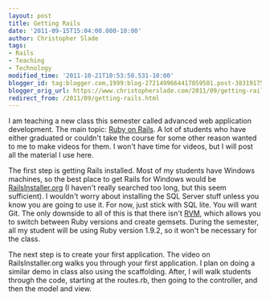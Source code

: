 ```yaml
---
layout: post
title: Getting Rails
date: '2011-09-15T15:04:00.000-10:00'
author: Christopher Slade
tags:
- Rails
- Teaching
- Technology
modified_time: '2011-10-21T10:53:50.531-10:00'
blogger_id: tag:blogger.com,1999:blog-2721499664417059501.post-3831917563840438774
blogger_orig_url: https://www.christopherslade.com/2011/09/getting-rails.html
redirect_from: /2011/09/getting-rails.html
---
```


I am teaching a new class this semester called advanced web application development. The main topic: [Ruby on Rails](http://rubyonrails.org).  A lot of students who have either graduated or couldn't take the course for some other reason wanted to me to make videos for them.  I won't have time for videos, but I will post all the material I use here.

The first step is getting Rails installed.  Most of my students have Windows machines, so the best place to get Rails for Windows would be [RailsInstaller.org](http://railsinstaller.org) (I haven't really searched too long, but this seem sufficient).  I wouldn't worry about installing the SQL Server stuff unless you know you are going to use it.  For now, just stick with SQL lite.  You will want Git.  The only downside to all of this is that there isn't [RVM](http://beginrescueend.com/), which allows you to switch between Ruby versions and create gemsets.  During the semester, all my student will be using Ruby version 1.9.2, so it won't be necessary for the class.

The next step is to create your first application.  The video on RailsInstaller.org walks you through your first application.  I plan on doing a similar demo in class also using the scaffolding.  After, I will walk students through the code, starting at the routes.rb, then going to the controller, and then the model and view.
